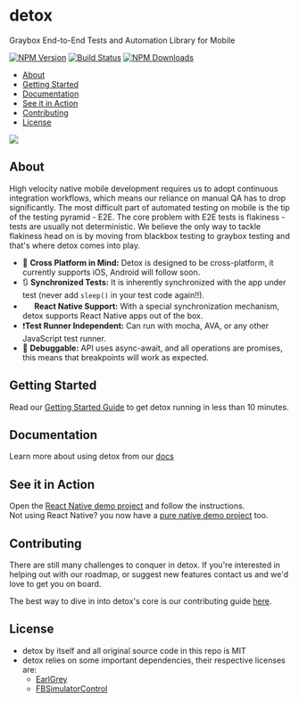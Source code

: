 # detox

Graybox End-to-End Tests and Automation Library for Mobile

[![NPM Version](https://img.shields.io/npm/v/detox.svg?style=flat)](https://www.npmjs.com/package/detox)
[![Build Status](https://travis-ci.org/wix/detox.svg?branch=master)](https://travis-ci.org/wix/detox)
[![NPM Downloads](https://img.shields.io/npm/dm/detox.svg?style=flat)](https://www.npmjs.com/package/detox)



- [About](#about)
- [Getting Started](#getting-started)
- [Documentation](#documentation)
- [See it in Action](#see-it-in-action)
- [Contributing](#contributing)
- [License](#license)

<img src="http://i.imgur.com/3QqHeGO.gif">

## About

High velocity native mobile development requires us to adopt continuous integration workflows, which means our reliance on manual QA has to drop significantly. The most difficult part of automated testing on mobile is the tip of the testing pyramid - E2E. The core problem with E2E tests is flakiness - tests are usually not deterministic. We believe the only way to tackle flakiness head on is by moving from blackbox testing to graybox testing and that's where detox comes into play.

* 📱 **Cross Platform in Mind:** Detox is designed to be cross-platform, it currently supports iOS, Android will follow soon.
* 🔃 **Synchronized Tests:** It is inherently synchronized with the app under test (never add `sleep()` in your test code again!!).
* <img src="https://raw.githubusercontent.com/wix/detox/master/docs/img/react-native.png" width="17px"/> **React Native Support:** With a special synchronization mechanism, detox supports React Native apps out of the box.
* ❗️**Test Runner Independent:** Can run with mocha, AVA, or any other JavaScript test runner.
* 🔴 **Debuggable:** API uses async-await, and all operations are promises, this means that breakpoints will work as expected.


## Getting Started

Read our [Getting Started Guide](docs/Introduction.GettingStarted.md) to get detox running in less than 10 minutes.

## Documentation

Learn more about using detox from our [docs](docs)

## See it in Action

Open the [React Native demo project](examples/demo-react-native) and follow the instructions.<br>
Not using React Native? you now have a [pure native demo project](examples/demo-native-ios) too.

## Contributing

There are still many challenges to conquer in detox. If you're interested in helping out with our roadmap, or suggest new features contact us and we'd love to get you on board.

The best way to dive in into detox's core is our contributing guide [here](docs/Guide.Contributing.md).

## License

* detox by itself and all original source code in this repo is MIT
* detox relies on some important dependencies, their respective licenses are:
  * [EarlGrey](https://github.com/google/EarlGrey/blob/master/LICENSE)
  * [FBSimulatorControl](https://github.com/facebook/FBSimulatorControl/blob/master/LICENSE)
